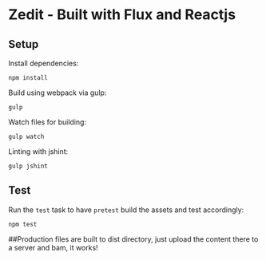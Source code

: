 Zedit - Built with Flux and Reactjs
================

## Setup

Install dependencies:

`npm install`

Build using webpack via gulp:

`gulp`

Watch files for building:

`gulp watch`

Linting with jshint:

`gulp jshint`

## Test

Run the `test` task to have `pretest` build the assets and test accordingly:

`npm test`


##Production
files are built to dist directory, just upload the content there to a server and bam, it works!
